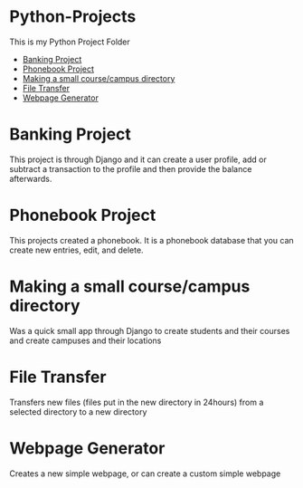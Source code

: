 # Python-Projects

This is my Python Project Folder

* [Banking Project](https://github.com/ksalvo15/Python-Projects/tree/main/BlueBirdBanking)
* [Phonebook Project](https://github.com/ksalvo15/Python-Projects/tree/main/Phonebook)  
* [Making a small course/campus directory](https://github.com/ksalvo15/Python-Projects/tree/main/Classes)
* [File Transfer](https://github.com/ksalvo15/Python-Projects/blob/main/file_transfer.py)
* [Webpage Generator](https://github.com/ksalvo15/Python-Projects/blob/main/webpageGenerator.py)

# Banking Project
This project is through Django and it can create a user profile, add or subtract a transaction to the profile and then provide the balance afterwards.

# Phonebook Project  
This projects created a phonebook. It is a phonebook database that you can create new entries, edit, and delete.

# Making a small course/campus directory
Was a quick small app through Django to create students and their courses and create campuses and their locations

# File Transfer
Transfers new files (files put in the new directory in 24hours) from a selected directory to a new directory

# Webpage Generator
Creates a new simple webpage, or can create a custom simple webpage

